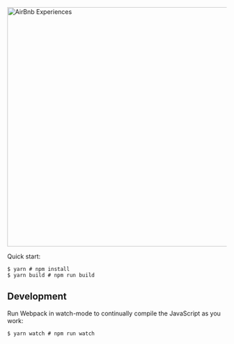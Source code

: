 <img width="550" alt="AirBnb Experiences" src="https://user-images.githubusercontent.com/64458111/159026660-eae57eaa-5e9e-4cc2-b175-a8f043f8a34f.png">

Quick start:

```
$ yarn # npm install
$ yarn build # npm run build
````

## Development

Run Webpack in watch-mode to continually compile the JavaScript as you work:

```
$ yarn watch # npm run watch
```


